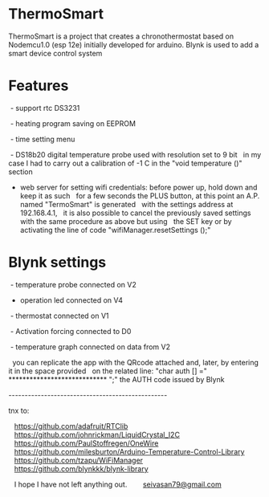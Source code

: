 # ThermoSmart
ThermoSmart is a project that creates a chronothermostat based on Nodemcu1.0 (esp 12e)
initially developed for arduino.
Blynk is used to add a smart device control system

# Features

 - support rtc DS3231

 - heating program saving on EEPROM

 - time setting menu

 - DS18b20 digital temperature probe used with resolution set to 9 bit
  in my case I had to carry out a calibration of -1 C in the "void temperature ()" section
  
 - web server for setting wifi  credentials: 
  before power up, hold down and keep it as such
  for a few seconds the PLUS button, at this point an A.P. named "TermoSmart" is generated 
  with the settings address at 192.168.4.1,
  it is also possible to cancel the previously saved settings with the same procedure as above but using
  the SET key or by activating the line of code "wifiManager.resetSettings ();"
  
  # Blynk settings
  
 - temperature probe connected on V2
 
 - operation led connected on V4
 
 - thermostat connected on V1
 
 - Activation forcing connected to D0
 
 - temperature graph connected on data from V2
 
  you can replicate the app with the QRcode attached and, later, by entering it in the space provided
  on the related line: "char auth [] =" **************************** ";" the AUTH code issued by Blynk
  
  
   *-*-*-*-*-*-*-*-*-*-*-*-*-*-*-*-*-*-*-*-*-*-*-*-*-*-*-*-*-*-*-*-*-*-*-*-*-*-*-*-*-*-*-*-*-*-*-*-*-*
   
   tnx to:
   
   https://github.com/adafruit/RTClib
   https://github.com/johnrickman/LiquidCrystal_I2C
   https://github.com/PaulStoffregen/OneWire
   https://github.com/milesburton/Arduino-Temperature-Control-Library
   https://github.com/tzapu/WiFiManager
   https://github.com/blynkkk/blynk-library

   I hope I have not left anything out.
   
   seivasan79@gmail.com 
   
  
